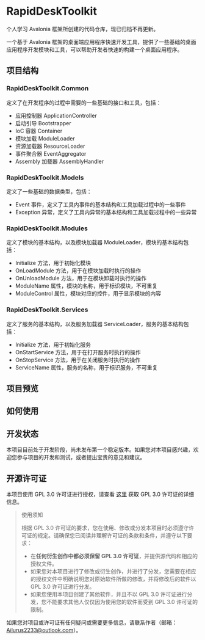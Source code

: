 # RapidDeskToolkit

个人学习 Avalonia 框架所创建的代码仓库，现已归档不再更新。

一个基于 Avalonia 框架的桌面端应用程序快速开发工具，提供了一些基础的桌面应用程序开发模块和工具，可以帮助开发者快速的构建一个桌面应用程序。

## 项目结构

### RapidDeskToolkit.Common

定义了在开发程序的过程中需要的一些基础的接口和工具，包括：

- 应用控制器 ApplicationController
- 启动引导 Bootstrapper
- IoC 容器 Container
- 模块加载 ModuleLoader
- 资源加载器 ResourceLoader
- 事件聚合器 EventAggregator
- Assembly 加载器 AssemblyHandler

### RapidDeskToolkit.Models

定义了一些基础的数据类型，包括：

- Event 事件，定义了工具内事件的基本结构和工具加载过程中的一些事件
- Exception 异常，定义了工具内异常的基本结构和工具加载过程中的一些异常

### RapidDeskToolkit.Modules

定义了模块的基本结构，以及模块加载器 ModuleLoader，模块的基本结构包括：

- Initialize 方法，用于初始化模块
- OnLoadModule 方法，用于在模块加载时执行的操作
- OnUnloadModule 方法，用于在模块卸载时执行的操作
- ModuleName 属性，模块的名称，用于标识模块，不可重复
- ModuleControl 属性，模块对应的控件，用于显示模块的内容

### RapidDeskToolkit.Services

定义了服务的基本结构，以及服务加载器 ServiceLoader，服务的基本结构包括：

- Initialize 方法，用于初始化服务
- OnStartService 方法，用于在打开服务时执行的操作
- OnStopService 方法，用于在关闭服务时执行的操作
- ServiceName 属性，服务的名称，用于标识服务，不可重复

## 项目预览

## 如何使用

## 开发状态

本项目目前处于开发阶段，尚未发布第一个稳定版本。如果您对本项目感兴趣，欢迎您参与项目的开发和测试，或者提出宝贵的意见和建议。

## 开源许可证

本项目使用 GPL 3.0 许可证进行授权，请查看 [这里](https://www.gnu.org/licenses/gpl-3.0.html) 获取 GPL 3.0 许可证的详细信息。

> 使用须知
>
> 根据 GPL 3.0 许可证的要求，您在使用、修改或分发本项目时必须遵守许可证的规定。请确保您已阅读并理解许可证的条款和条件，并遵守以下要求：
>
> - 在**任何衍生创作中都必须保留 GPL 3.0 许可证**，并提供源代码和相应的授权文件。
> - 如果您对本项目进行了修改或衍生创作，并进行了分发，您需要在相应的授权文件中明确说明您对原始软件所做的修改，并将修改后的软件以
    GPL 3.0 许可证进行分发。
> - 如果您使用本项目创建了其他软件，并且不以 GPL 3.0 许可证进行分发，您不能要求其他人仅仅因为使用您的软件而受到 GPL 3.0
    许可证的限制。
>
>
如果您对项目或许可证有任何疑问或需要更多信息，请联系作者（邮箱：[Ailurus2233@outlook.com](mailto:ailusu2233@outlook.com)）。
